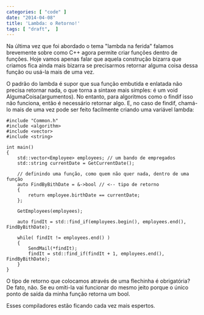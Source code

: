 ```yaml
---
categories: [ "code" ]
date: "2014-04-08"
title: 'Lambda: o Retorno!'
tags: [ "draft",  ]
---
```


Na última vez que foi abordado o tema "lambda na ferida" falamos brevemente sobre como C++ agora permite criar funções dentro de funções. Hoje vamos apenas falar que aquela construção bizarra que criamos fica ainda mais bizarra se precisarmos retornar alguma coisa dessa função ou usá-la mais de uma vez.

O padrão do lambda é supor que sua função embutida e enlatada não precisa retornar nada, o que torna a sintaxe mais simples: é um void AlgumaCoisa(argumentos). No entanto, para algoritmos como o findif isso não funciona, então é necessário retornar algo. E, no caso de findif, chamá-lo mais de uma vez pode ser feito facilmente criando uma variável lambda:

    #include "Common.h"
    #include <algorithm>
    #include <vector>
    #include <string>
    
    int main()
    {
    	std::vector<Employee> employees; // um bando de empregados
    	std::string currentDate = GetCurrentDate();
    
    	// definindo uma função, como quem não quer nada, dentro de uma função
    	auto FindByBithDate = &->bool // <-- tipo de retorno
    	{
    		return employee.birthDate == currentDate;
    	};
    
    	GetEmployees(employees);
    
    	auto findIt = std::find_if(employees.begin(), employees.end(), FindByBithDate);
    
    	while( findIt != employees.end() )
    	{
    		SendMail(*findIt);
    		findIt = std::find_if(findIt + 1, employees.end(), FindByBithDate);
    	}
    }
    

O tipo de retorno que colocamos através de uma flechinha é obrigatória? De fato, não. Se eu omiti-la vai funcionar do mesmo jeito porque o único ponto de saída da minha função retorna um bool.

Esses compiladores estão ficando cada vez mais espertos.
